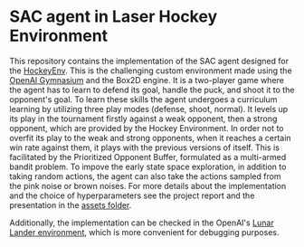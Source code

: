 # SAC agent in Laser Hockey Environment

This repository contains the implementation of the SAC agent designed for the [HockeyEnv](https://github.com/martius-lab/laser-hockey-env). This is the challenging custom environment made using the [OpenAI Gymnasium](https://gymnasium.farama.org/index.html)
and the Box2D engine. It is a two-player game where the agent has to learn to defend its goal, handle the puck, and shoot it to the opponent's goal. To learn these skills the agent undergoes a curriculum learning by utilizing three play modes (defense, shoot, normal).
It levels up its play in the tournament firstly against a weak opponent, then a strong opponent, which are provided by the Hockey Environment. In order not to overfit its play to the weak and strong opponents, when it reaches a certain win rate against them, it plays
with the previous versions of itself. This is facilitated by the Prioritized Opponent Buffer, formulated as a multi-armed bandit problem. 
To impove the early state space exploration, in addition to taking random actions, the agent can also take the actions sampled from the pink noise or brown noises. 
For more details about the implementation and the choice of hyperparameters see the project report and the presentation in the [assets folder](https://github.com/nilskiKonjIzDunava/rl-hockey-sac-agent/tree/main/assets).

Additionally, the implementation can be checked in the OpenAI's [Lunar Lander environment](https://gymnasium.farama.org/environments/box2d/lunar_lander/), which is more convenient for debugging purposes.


